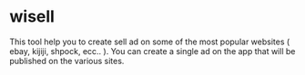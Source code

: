 # wisell

This tool help you to create sell ad on some of the most popular websites ( ebay, kijiji, shpock, ecc.. ). You can create a single ad on the app that will be published on the various sites.
